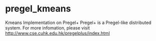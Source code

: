 # pregel_kmeans
Kmeans Implementation on Pregel+
Pregel+ is a Pregel-like distributed system. For more infomation, please visit http://www.cse.cuhk.edu.hk/pregelplus/index.html
